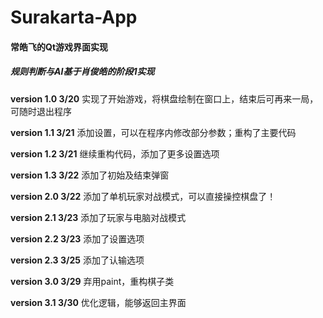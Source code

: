 # Surakarta-App

#### 常皓飞的Qt游戏界面实现

##### *规则判断与AI基于肖俊皓的阶段1实现*



**version 1.0  3/20**   实现了开始游戏，将棋盘绘制在窗口上，结束后可再来一局，可随时退出程序

**version 1.1  3/21**  添加设置，可以在程序内修改部分参数；重构了主要代码

**version 1.2  3/21**  继续重构代码，添加了更多设置选项

**version 1.3  3/22**  添加了初始及结束弹窗

**version 2.0  3/22**  添加了单机玩家对战模式，可以直接操控棋盘了！

**version 2.1  3/23**  添加了玩家与电脑对战模式

**version 2.2  3/23**  添加了设置选项

**version 2.3  3/25**  添加了认输选项

**version 3.0  3/29**  弃用paint，重构棋子类

**version 3.1  3/30**  优化逻辑，能够返回主界面
